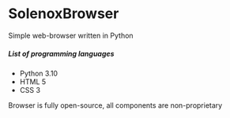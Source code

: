 # SolenoxBrowser
Simple web-browser written in Python


##### List of programming languages
- Python 3.10
- HTML 5
- CSS 3


Browser is fully open-source, all components are non-proprietary
